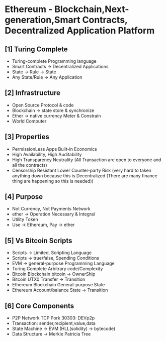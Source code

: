 # Ethereum - Blockchain,Next-generation,Smart Contracts, Decentralized Application Platform

## [1] Turing Complete
   - Turing-complete Programming language
   - Smart Contracts -> Decentralized Applications
   - State -> Rule -> State
   - Any State/Rule -> Any Application

## [2] Infrastructure 
   - Open Source Protocol & code
   - Blockchain -> state store & synchronize
   - Ether -> native currency Meter & Constrain
   - World Computer 
  
## [3] Properties
   - PermissionLess Apps Built-in Economics
   - High Availability, High Auditability
   - High Transparency Neutrality (All Transaction are open to everyone and all the contracts) 
   - Censorship Resistant Lower Counter-party Risk (very hard to taken anything down because this is Decentralized (There are many finance thing are happening so this is needed))

## [4] Purpose
   - Not Currency, Not Payments Network
   - ether -> Operation Necessary & Integral
   - Utility Token
   - Use -> Ethereum, Pay -> ether

## [5] Vs Bitcoin Scripts
   - Scripts -> Limited, Scripting Language
   - Scripts -> true/false, Spending Conditions
   - EVM -> general-purpose Programming Language
   - Turing Complete Arbitrary code/Complexity
   - Bitcoin Blockchain bitcoin -> OwnerShip
   - Bitcoin UTX0 Transfer -> Transition
   - Ethereum Blockchain General-purpose State
   - Ethereum Account/balance State -> Transition

## [6] Core Components
   - P2P Network TCP Pork 30303: DEVp2p
   - Transaction: sender,recipient,value,data
   - State Machine -> EVM (HLL(solidity) -> bytecode)
   - Data Structure -> Merkle Patricia Tree

